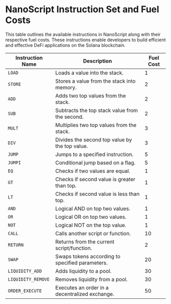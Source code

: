 
# NanoScript Instruction Set and Fuel Costs

This table outlines the available instructions in NanoScript along with their respective fuel costs. These instructions enable developers to build efficient and effective DeFi applications on the Solana blockchain.

| Instruction Name | Description                                    | Fuel Cost |
|------------------|------------------------------------------------|-----------|
| `LOAD`           | Loads a value into the stack.                  | 1         |
| `STORE`          | Stores a value from the stack into memory.     | 2         |
| `ADD`            | Adds two top values from the stack.            | 2         |
| `SUB`            | Subtracts the top stack value from the second. | 2         |
| `MULT`           | Multiplies two top values from the stack.      | 3         |
| `DIV`            | Divides the second top value by the top value. | 3         |
| `JUMP`           | Jumps to a specified instruction.              | 5         |
| `JUMPI`          | Conditional jump based on a flag.              | 5         |
| `EQ`             | Checks if two values are equal.                | 1         |
| `GT`             | Checks if second value is greater than top.    | 1         |
| `LT`             | Checks if second value is less than top.       | 1         |
| `AND`            | Logical AND on top two values.                 | 1         |
| `OR`             | Logical OR on top two values.                  | 1         |
| `NOT`            | Logical NOT on the top value.                  | 1         |
| `CALL`           | Calls another script or function.              | 10        |
| `RETURN`         | Returns from the current script/function.      | 2         |
| `SWAP`           | Swaps tokens according to specified parameters.| 20        |
| `LIQUIDITY_ADD`  | Adds liquidity to a pool.                      | 30        |
| `LIQUIDITY_REMOVE`| Removes liquidity from a pool.                | 30        |
| `ORDER_EXECUTE`  | Executes an order in a decentralized exchange. | 50        |
